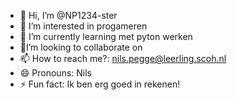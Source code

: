 - 👋 Hi, I’m @NP1234-ster
- 👀 I’m interested in progameren
- 🌱 I’m currently learning met pyton werken
- 💞I’m looking to collaborate on 
- 📫 How to reach me?: nils.pegge@leerling.scoh.nl
- 😄 Pronouns: Nils
- ⚡ Fun fact: Ik ben erg goed in rekenen!

<!---
NP1234-ster/NP1234-ster is a ✨ special ✨ repository because its `README.md` (this file) appears on your GitHub profile.
You can click the Preview link to take a look at your changes.
--->
